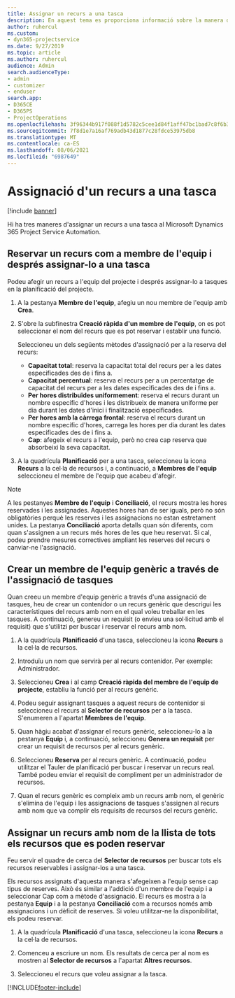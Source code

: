 ```yaml
---
title: Assignar un recurs a una tasca
description: En aquest tema es proporciona informació sobre la manera d'assignar recursos a tasques.
author: ruhercul
ms.custom:
- dyn365-projectservice
ms.date: 9/27/2019
ms.topic: article
ms.author: ruhercul
audience: Admin
search.audienceType:
- admin
- customizer
- enduser
search.app:
- D365CE
- D365PS
- ProjectOperations
ms.openlocfilehash: 3f96344b917f088f1d5782c5cee1d84f1aff47bc1bad7c8f6b33307d1df340fa
ms.sourcegitcommit: 7f8d1e7a16af769adb43d1877c28fdce53975db8
ms.translationtype: MT
ms.contentlocale: ca-ES
ms.lasthandoff: 08/06/2021
ms.locfileid: "6987649"
---
```

# <a name="assign-a-resource-to-a-task"></a>Assignació d'un recurs a una tasca

[!include [banner](../includes/psa-now-project-operations.md)]

Hi ha tres maneres d'assignar un recurs a una tasca al Microsoft Dynamics 365 Project Service Automation.

## <a name="book-a-resource-as-a-team-member-and-then-assign-the-resource-to-a-task"></a>Reservar un recurs com a membre de l'equip i després assignar-lo a una tasca

Podeu afegir un recurs a l'equip del projecte i després assignar-lo a tasques en la planificació del projecte.

1. A la pestanya **Membre de l'equip**, afegiu un nou membre de l'equip amb **Crea**. 

2. S'obre la subfinestra **Creació ràpida d'un membre de l'equip**, on es pot seleccionar el nom del recurs que es pot reservar i establir una funció. 

    Seleccioneu un dels següents mètodes d'assignació per a la reserva del recurs:

    - **Capacitat total**: reserva la capacitat total del recurs per a les dates especificades des de i fins a.
    - **Capacitat percentual**: reserva el recurs per a un percentatge de capacitat del recurs per a les dates especificades des de i fins a.
    - **Per hores distribuïdes uniformement**: reserva el recurs durant un nombre específic d'hores i les distribueix de manera uniforme per dia durant les dates d'inici i finalització especificades.
    - **Per hores amb la càrrega frontal**: reserva el recurs durant un nombre específic d'hores, carrega les hores per dia durant les dates especificades des de i fins a.
    - **Cap**: afegeix el recurs a l'equip, però no crea cap reserva que absorbeixi la seva capacitat.

3. A la quadrícula **Planificació** per a una tasca, seleccioneu la icona **Recurs** a la cel·la de recursos i, a continuació, a **Membres de l'equip** seleccioneu el membre de l'equip que acabeu d'afegir. 

> [!NOTE]
> A les pestanyes **Membre de l'equip** i **Conciliació**, el recurs mostra les hores reservades i les assignades. Aquestes hores han de ser iguals, però no són obligatòries perquè les reserves i les assignacions no estan estretament unides. La pestanya **Conciliació** aporta detalls quan són diferents, com quan s'assignen a un recurs més hores de les que heu reservat. Si cal, podeu prendre mesures correctives ampliant les reserves del recurs o canviar-ne l'assignació.

## <a name="create-a-generic-team-member-through-task-assignment"></a>Crear un membre de l'equip genèric a través de l'assignació de tasques

Quan creeu un membre d'equip genèric a través d'una assignació de tasques, heu de crear un contenidor o un recurs genèric que descrigui les característiques del recurs amb nom en el qual voleu treballar en les tasques. A continuació, genereu un requisit (o envieu una sol·licitud amb el requisit) que s'utilitzi per buscar i reservar el recurs amb nom.

1. A la quadrícula **Planificació** d'una tasca, seleccioneu la icona **Recurs** a la cel·la de recursos.

2. Introduïu un nom que servirà per al recurs contenidor. Per exemple: Administrador.

3. Seleccioneu **Crea** i al camp **Creació ràpida del membre de l'equip de projecte**, establiu la funció per al recurs genèric.

4. Podeu seguir assignant tasques a aquest recurs de contenidor si seleccioneu el recurs al **Selector de recursos** per a la tasca. S'enumeren a l'apartat **Membres de l'equip**.

5. Quan hàgiu acabat d'assignar el recurs genèric, seleccioneu-lo a la pestanya **Equip** i, a continuació, seleccioneu **Genera un requisit** per crear un requisit de recursos per al recurs genèric.

6. Seleccioneu **Reserva** per al recurs genèric. A continuació, podeu utilitzar el Tauler de planificació per buscar i reservar un recurs real. També podeu enviar el requisit de compliment per un administrador de recursos.

7. Quan el recurs genèric es compleix amb un recurs amb nom, el genèric s'elimina de l'equip i les assignacions de tasques s'assignen al recurs amb nom que va complir els requisits de recursos del recurs genèric.

## <a name="assign-a-named-resource-from-the-list-of-all-bookable-resources"></a>Assignar un recurs amb nom de la llista de tots els recursos que es poden reservar

Feu servir el quadre de cerca del **Selector de recursos** per buscar tots els recursos reservables i assignar-los a una tasca.

Els recursos assignats d'aquesta manera s'afegeixen a l'equip sense cap tipus de reserves. Això és similar a l'addició d'un membre de l'equip i a seleccionar Cap com a mètode d'assignació. El recurs es mostra a la pestanya **Equip** i a la pestanya **Conciliació** com a recursos només amb assignacions i un dèficit de reserves. Si voleu utilitzar-ne la disponibilitat, els podeu reservar.

1. A la quadrícula **Planificació** d'una tasca, seleccioneu la icona **Recurs** a la cel·la de recursos.

2. Comenceu a escriure un nom. Els resultats de cerca per al nom es mostren al **Selector de recursos** a l'apartat **Altres recursos**.

3. Seleccioneu el recurs que voleu assignar a la tasca.



[!INCLUDE[footer-include](../includes/footer-banner.md)]